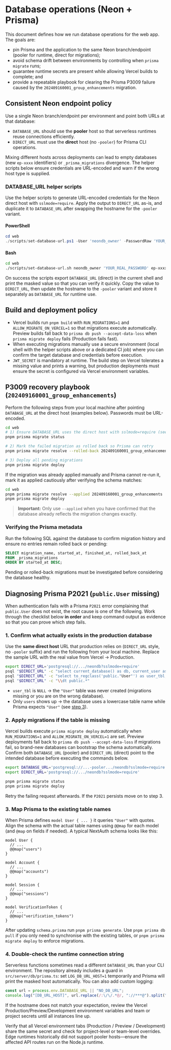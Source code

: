 # Database operations (Neon + Prisma)

This document defines how we run database operations for the web app. The goals are:

- pin Prisma and the application to the same Neon branch/endpoint (pooler for runtime, direct for migrations);
- avoid schema drift between environments by controlling when `prisma migrate` runs;
- guarantee runtime secrets are present while allowing Vercel builds to complete; and
- provide a repeatable playbook for clearing the Prisma P3009 failure caused by the `202409160001_group_enhancements` migration.

## Consistent Neon endpoint policy

Use a single Neon branch/endpoint per environment and point both URLs at that database:

- `DATABASE_URL` should use the **pooler** host so that serverless runtimes reuse connections efficiently.
- `DIRECT_URL` must use the **direct** host (no `-pooler`) for Prisma CLI operations.

Mixing different hosts across deployments can lead to empty databases (new `ep-xxxx` identifiers) or `_prisma_migrations`
divergence. The helper scripts below ensure credentials are URL-encoded and warn if the wrong host type is supplied.

### DATABASE_URL helper scripts

Use the helper scripts to generate URL-encoded credentials for the Neon direct host with `sslmode=require`. Apply the output to
`DIRECT_URL` as-is, and duplicate it to `DATABASE_URL` after swapping the hostname for the `-pooler` variant.

#### PowerShell

```powershell
cd web
./scripts/set-database-url.ps1 -User 'neondb_owner' -PasswordRaw 'YOUR_REAL_PASSWORD' -Host 'ep-xxxxx.ap-southeast-1.aws.neon.tech' -DbName 'neondb'
```

#### Bash

```bash
cd web
./scripts/set-database-url.sh neondb_owner 'YOUR_REAL_PASSWORD' ep-xxxxx.ap-southeast-1.aws.neon.tech neondb
```

On success the scripts export `DATABASE_URL` (direct) in the current shell and print the masked value so that you can verify it
quickly. Copy the value to `DIRECT_URL`, then update the hostname to the `-pooler` variant and store it separately as
`DATABASE_URL` for runtime use.

## Build and deployment policy

- Vercel builds run `pnpm build` with `RUN_MIGRATIONS=1` and `ALLOW_MIGRATE_ON_VERCEL=1` so that migrations execute automatically. Preview builds fall back to `prisma db push --accept-data-loss` when `prisma migrate deploy` fails (Production fails fast).
- When executing migrations manually use a secure environment (local shell with the helper scripts above or a dedicated CI job) where you can confirm the target database and credentials before execution.
- `JWT_SECRET` is mandatory at runtime. The build step on Vercel tolerates a missing value and prints a warning, but production deployments must ensure the secret is configured via Vercel environment variables.

## P3009 recovery playbook (`202409160001_group_enhancements`)

Perform the following steps from your local machine after pointing `DATABASE_URL` at the direct host (examples below). Passwords
must be URL-encoded.

```bash
cd web
# 1) Ensure DATABASE_URL uses the direct host with sslmode=require (see scripts above)
pnpm prisma migrate status

# 2) Mark the failed migration as rolled back so Prisma can retry
pnpm prisma migrate resolve --rolled-back 202409160001_group_enhancements

# 3) Deploy all pending migrations
pnpm prisma migrate deploy
```

If the migration was already applied manually and Prisma cannot re-run it, mark it as applied cautiously after verifying the
schema matches:

```bash
cd web
pnpm prisma migrate resolve --applied 202409160001_group_enhancements
pnpm prisma migrate deploy
```

> **Important:** Only use `--applied` when you have confirmed that the database already reflects the migration changes exactly.

### Verifying the Prisma metadata

Run the following SQL against the database to confirm migration history and ensure no entries remain rolled back or pending:

```sql
SELECT migration_name, started_at, finished_at, rolled_back_at
FROM _prisma_migrations
ORDER BY started_at DESC;
```

Pending or rolled-back migrations must be investigated before considering the database healthy.

## Diagnosing Prisma P2021 (`public.User` missing)

When authentication fails with a Prisma `P2021` error complaining that `public.User` does not exist, the root cause is one of the
following. Work through the checklist below **in order** and keep command output as evidence so that you can prove which step
fails.

### 1. Confirm what actually exists in the production database

Use the **same direct host** URL that production relies on (`DIRECT_URL` style, no `-pooler` suffix) and run the following from
your local machine. Replace the sample URL with the real value from Vercel → Production.

```bash
export DIRECT_URL='postgresql://.../neondb?sslmode=require'
psql "$DIRECT_URL" -c "select current_database() as db, current_user as user, current_schema() as schema;"
psql "$DIRECT_URL" -c "select to_regclass('public."User"') as user_tbl, to_regclass('public.users') as users_tbl;"
psql "$DIRECT_URL" -c "\\dt public.*"
```

- `user_tbl` is `NULL` → the `"User"` table was never created (migrations missing or you are on the wrong database).
- Only `users` shows up → the database uses a lowercase table name while Prisma expects `"User"` (see [step 3](#3-map-prisma-to-the-existing-table-names)).

### 2. Apply migrations if the table is missing

Vercel builds execute `prisma migrate deploy` automatically when `RUN_MIGRATIONS=1` and `ALLOW_MIGRATE_ON_VERCEL=1` are set.
Preview deployments fall back to `prisma db push --accept-data-loss` if migrations fail, so brand-new databases can bootstrap
the schema automatically. Confirm both `DATABASE_URL` (pooler) and `DIRECT_URL` (direct) point to the intended database before
executing the commands below.

```bash
export DATABASE_URL='postgresql://...-pooler.../neondb?sslmode=require'
export DIRECT_URL='postgresql://.../neondb?sslmode=require'

pnpm prisma migrate status
pnpm prisma migrate deploy
```

Retry the failing request afterwards. If the `P2021` persists move on to step 3.

### 3. Map Prisma to the existing table names

When Prisma defines `model User { ... }` it queries `"User"` with quotes. Align the schema with the actual table names using
`@@map` for each model (and `@map` on fields if needed). A typical NextAuth schema looks like this:

```prisma
model User {
  // ...
  @@map("users")
}

model Account {
  // ...
  @@map("accounts")
}

model Session {
  // ...
  @@map("sessions")
}

model VerificationToken {
  // ...
  @@map("verification_tokens")
}
```

After updating `schema.prisma` run `pnpm prisma generate`. Use `pnpm prisma db pull` if you only need to synchronise with the
existing tables, or `pnpm prisma migrate deploy` to enforce migrations.

### 4. Double-check the runtime connection string

Serverless functions sometimes read a different `DATABASE_URL` than your CLI environment. The repository already includes a guard
in `src/server/db/prisma.ts`: set `LOG_DB_URL_HOST=1` temporarily and Prisma will print the masked host automatically. You can
also add custom logging:

```ts
const url = process.env.DATABASE_URL || "NO_DB_URL";
console.log("[DB_URL_HOST]", url.replace(/:\/\/.*@/, "://***@").split("@")[1]?.split("?")[0] ?? url);
```

If the hostname does not match your expectation, review the Vercel Production/Preview/Development environment variables and team
or project secrets until all instances line up.

Verify that all Vercel environment tabs (Production / Preview / Development) share the same secret and check for project-level or
team-level overrides. Edge runtimes historically did not support pooler hosts—ensure the affected API routes run on the Node.js
runtime.
